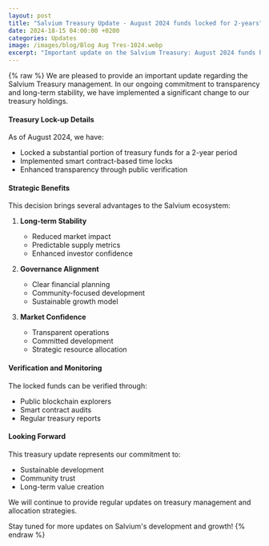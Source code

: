 ```yaml
---
layout: post
title: "Salvium Treasury Update - August 2024 funds locked for 2-years"
date: 2024-18-15 04:00:00 +0200
categories: Updates
image: /images/blog/Blog Aug Tres-1024.webp
excerpt: "Important update on the Salvium Treasury: August 2024 funds have been locked for a 2-year period, demonstrating our long-term commitment."
---
```


{% raw %}
We are pleased to provide an important update regarding the Salvium Treasury management. In our ongoing commitment to transparency and long-term stability, we have implemented a significant change to our treasury holdings.

#### **Treasury Lock-up Details**

As of August 2024, we have:
- Locked a substantial portion of treasury funds for a 2-year period
- Implemented smart contract-based time locks
- Enhanced transparency through public verification

#### **Strategic Benefits**

This decision brings several advantages to the Salvium ecosystem:

1. **Long-term Stability**
   - Reduced market impact
   - Predictable supply metrics
   - Enhanced investor confidence

2. **Governance Alignment**
   - Clear financial planning
   - Community-focused development
   - Sustainable growth model

3. **Market Confidence**
   - Transparent operations
   - Committed development
   - Strategic resource allocation

#### **Verification and Monitoring**

The locked funds can be verified through:
- Public blockchain explorers
- Smart contract audits
- Regular treasury reports

#### **Looking Forward**

This treasury update represents our commitment to:
- Sustainable development
- Community trust
- Long-term value creation

We will continue to provide regular updates on treasury management and allocation strategies.

Stay tuned for more updates on Salvium's development and growth!
{% endraw %}
